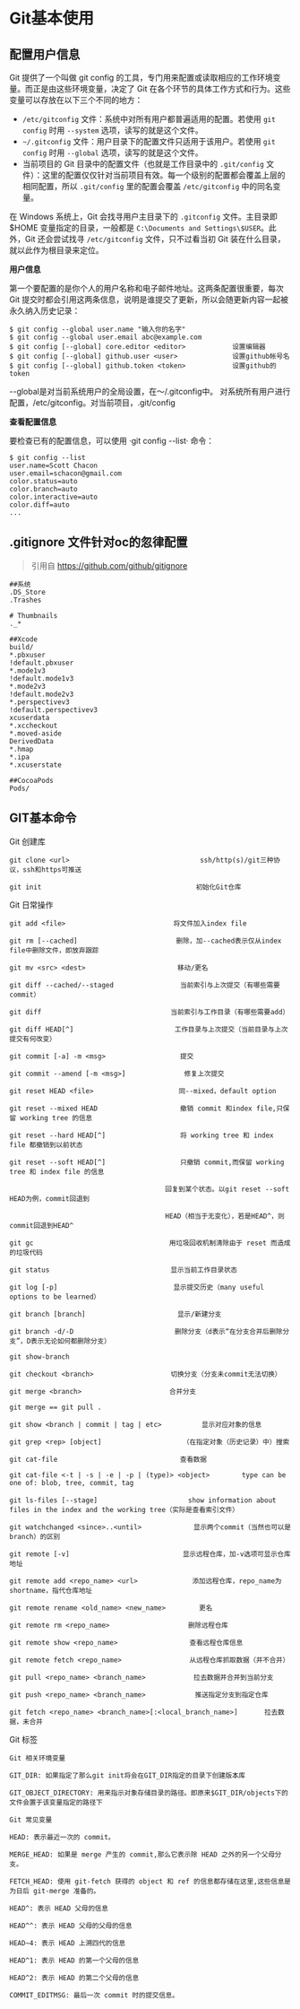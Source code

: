 # Git基本使用

## 配置用户信息
Git 提供了一个叫做 git config 的工具，专门用来配置或读取相应的工作环境变量。而正是由这些环境变量，决定了 Git 在各个环节的具体工作方式和行为。这些变量可以存放在以下三个不同的地方：

* `/etc/gitconfig` 文件：系统中对所有用户都普遍适用的配置。若使用 `git config` 时用 `--system` 选项，读写的就是这个文件。
* `~/.gitconfig` 文件：用户目录下的配置文件只适用于该用户。若使用 `git config` 时用 `--global` 选项，读写的就是这个文件。
* 当前项目的 Git 目录中的配置文件（也就是工作目录中的 `.git/config` 文件）：这里的配置仅仅针对当前项目有效。每一个级别的配置都会覆盖上层的相同配置，所以 `.git/config` 里的配置会覆盖 `/etc/gitconfig` 中的同名变量。

在 Windows 系统上，Git 会找寻用户主目录下的 `.gitconfig` 文件。主目录即 $HOME 变量指定的目录，一般都是 `C:\Documents and Settings\$USER`。此外，Git 还会尝试找寻 `/etc/gitconfig` 文件，只不过看当初 Git 装在什么目录，就以此作为根目录来定位。

**用户信息**

第一个要配置的是你个人的用户名称和电子邮件地址。这两条配置很重要，每次 Git 提交时都会引用这两条信息，说明是谁提交了更新，所以会随更新内容一起被永久纳入历史记录：

```git
$ git config --global user.name "输入你的名字"
$ git config --global user.email abc@example.com
$ git config [--global] core.editor <editor>　　　　　　　设置编辑器
$ git config [--global] github.user <user>　　　　　　 　 设置github帐号名
$ git config [--global] github.token <token>　　　　　　　设置github的token
```
--global是对当前系统用户的全局设置，在～/.gitconfig中。 对系统所有用户进行配置，/etc/gitconfig。对当前项目，.git/config

**查看配置信息**

要检查已有的配置信息，可以使用 ·git config --list· 命令：

``` git
$ git config --list
user.name=Scott Chacon
user.email=schacon@gmail.com
color.status=auto
color.branch=auto
color.interactive=auto
color.diff=auto
...
```
## .gitignore 文件针对oc的忽律配置

> 引用自 https://github.com/github/gitignore

```
##系统
.DS_Store
.Trashes

# Thumbnails
._*

##Xcode
build/
*.pbxuser
!default.pbxuser
*.mode1v3
!default.mode1v3
*.mode2v3
!default.mode2v3
*.perspectivev3
!default.perspectivev3
xcuserdata
*.xccheckout
*.moved-aside
DerivedData
*.hmap
*.ipa
*.xcuserstate

##CocoaPods
Pods/
```

## GIT基本命令

Git 创建库
```
git clone <url>　　　　　　　　　　　　　　　　　　　 ssh/http(s)/git三种协议，ssh和https可推送

git init　　　　　　　　　　　　　　　　　　　　　　  初始化Git仓库
```
Git 日常操作
```
git add <file>　　　　　　　　　　　　　　　  将文件加入index file

git rm [--cached]　　　　　　　　　　　　　   删除，加--cached表示仅从index file中删除文件，即放弃跟踪

git mv <src> <dest>　　　　　　　　　　　　   移动/更名

git diff --cached/--staged　　　　　　　　　　当前索引与上次提交（有哪些需要commit）

git diff　　　　　　　　　　　　　　　　　    当前索引与工作目录（有哪些需要add）

git diff HEAD[^]　　　　　　　　　　　　　　  工作目录与上次提交（当前目录与上次提交有何改变）

git commit [-a] -m <msg>　　　　　　　　　　  提交

git commit --amend [-m <msg>]　　　　　　　   修复上次提交

git reset HEAD <file>　　　　　　　　　　　   同--mixed，default option

git reset --mixed HEAD　　　　　　　　　　    撤销 commit 和index file,只保留 working tree 的信息

git reset --hard HEAD[^]　　　　　　　　　　  将 working tree 和 index file 都撤销到以前状态

git reset --soft HEAD[^]　　　　　　　　　　  只撤销 commit,而保留 working tree 和 index file 的信息

　　　　　　　　　　　　　　　　　　　　　    回复到某个状态。以git reset --soft HEAD为例，commit回退到

　　　　　　　　　　　　　　　　　　　　　    HEAD（相当于无变化），若是HEAD^，则commit回退到HEAD^

git gc　　　　　　　　　　　　　　　　　　    用垃圾回收机制清除由于 reset 而造成的垃圾代码

git status　　　　　　　　　　　　　　　　　  显示当前工作目录状态

git log [-p]　　　　　　　　　　　　　　　    显示提交历史（many useful options to be learned）

git branch [branch]　　　　　　　　　　　　   显示/新建分支

git branch -d/-D　　　　　　　　　　　　　　  删除分支（d表示“在分支合并后删除分支”，D表示无论如何都删除分支）

git show-branch

git checkout <branch>　　　　　　　　　　　 切换分支（分支未commit无法切换）

git merge <branch>　　　　　　　　　　　　  合并分支

git merge == git pull .

git show <branch | commit | tag | etc>　　　     显示对应对象的信息

git grep <rep> [object]　　　　　　　　　　　  （在指定对象（历史记录）中）搜索　　　　　　　　

git cat-file 　　　　　　　　　　　　　　　　   查看数据

git cat-file <-t | -s | -e | -p | (type)> <object>        type can be one of: blob, tree, commit, tag

git ls-files [--stage]　　　　　　　　　　　　　 show information about files in the index and the working tree（实际是查看索引文件）

git watchchanged <since>..<until>　　　　　　   显示两个commit（当然也可以是branch）的区别

git remote [-v]　　　　　　　　　　　　　　     显示远程仓库，加-v选项可显示仓库地址

git remote add <repo_name> <url>　　　　　  　　添加远程仓库，repo_name为shortname，指代仓库地址

git remote rename <old_name> <new_name>  　　   更名

git remote rm <repo_name>　　　　　　　　　　   删除远程仓库

git remote show <repo_name>　　　　　　　　　   查看远程仓库信息

git remote fetch <repo_name>　　　　　　　　　  从远程仓库抓取数据（并不合并）

git pull <repo_name> <branch_name>　　　　　　  拉去数据并合并到当前分支

git push <repo_name> <branch_name>　　　　　    推送指定分支到指定仓库

git fetch <repo_name> <branch_name>[:<local_branch_name>]　　　　拉去数据，未合并
```
Git 标签
```
Git 相关环境变量

GIT_DIR: 如果指定了那么git init将会在GIT_DIR指定的目录下创建版本库

GIT_OBJECT_DIRECTORY: 用来指示对象存储目录的路径。即原来$GIT_DIR/objects下的文件会置于该变量指定的路径下

Git 常见变量

HEAD: 表示最近一次的 commit。

MERGE_HEAD: 如果是 merge 产生的 commit,那么它表示除 HEAD 之外的另一个父母分支。

FETCH_HEAD: 使用 git-fetch 获得的 object 和 ref 的信息都存储在这里,这些信息是为日后 git-merge 准备的。

HEAD^: 表示 HEAD 父母的信息

HEAD^^: 表示 HEAD 父母的父母的信息

HEAD~4: 表示 HEAD 上溯四代的信息

HEAD^1: 表示 HEAD 的第一个父母的信息

HEAD^2: 表示 HEAD 的第二个父母的信息

COMMIT_EDITMSG: 最后一次 commit 时的提交信息。
```
